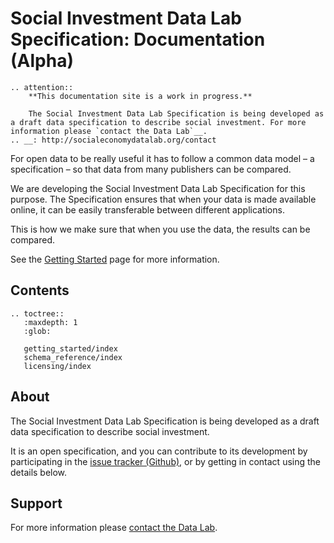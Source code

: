 # Social Investment Data Lab Specification: Documentation (Alpha)

```eval_rst
.. attention::
    **This documentation site is a work in progress.**

    The Social Investment Data Lab Specification is being developed as a draft data specification to describe social investment. For more information please `contact the Data Lab`__.
.. __: http://socialeconomydatalab.org/contact

```

For open data to be really useful it has to follow a common data model – a specification – so that data from many publishers can be compared.

We are developing the Social Investment Data Lab Specification for this purpose. The Specification ensures that when your data is made available online, it can be easily transferable between different applications.

This is how we make sure that when you use the data, the results can be compared.

See the [Getting Started](getting_started/index) page for more information.

<!--
Social Investment Data Lab Specification is:

* **Open data driven**: providing a common way to share transparent and interoperable information on social investment.
* **Easy to use**: offering a simple spreadsheet format for publishing and consuming data, backed up by a structured data model, and developer-friendly JSON serialisation.
* **Comprehensive**: delivering a full view of social investment. Describing the whole investment process and supporting the in-depth analysis of deals, grants, loans and beneficiaries in the social investment market.
-->

## Contents

```eval_rst
.. toctree::
   :maxdepth: 1
   :glob:

   getting_started/index
   schema_reference/index
   licensing/index

```
## About
The Social Investment Data Lab Specification is being developed as a draft data specification to describe social investment.

It is an open specification, and you can contribute to its development by participating in the [issue tracker (Github)](https://github.com/SocialInvestmentDataLab/spec/issues), or by getting in contact using the details below.

## Support
For more information please [contact the Data Lab](http://socialeconomydatalab.org/contact).
